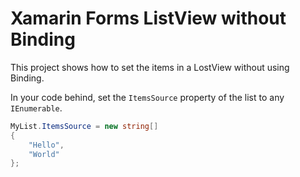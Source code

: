 # Xamarin Forms ListView without Binding

This project shows how to set the items in a LostView without using Binding.

In your code behind, set the `ItemsSource` property of the list to any `IEnumerable`.

```cs
MyList.ItemsSource = new string[]
{
    "Hello",
    "World"
};
```
